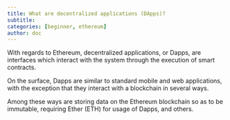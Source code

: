 ```yaml
---
title: What are decentralized applications (DApps)?
subtitle: 
categories: [beginner, ethereum]
author: doc
---
```


With regards to Ethereum, decentralized applications, or Dapps, are interfaces which interact with the system through the execution of smart contracts. 

On the surface, Dapps are similar to standard mobile and web applications, with the exception that they interact with a blockchain in several ways. 

Among these ways are storing data on the Ethereum blockchain so as to be immutable, requiring Ether (ETH) for usage of Dapps, and others.
